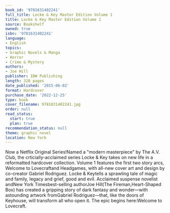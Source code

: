 ```yaml
---
book_id: '9781631402241'
full_title: Locke & Key Master Edition Volume 1
title: Locke & Key Master Edition Volume 1
source: Bookshelf
owned: true
isbn: '9781631402241'
language:
- English
topics:
- Graphic Novels & Manga
- Horror
- Crime & Mystery
authors:
- Joe Hill
publisher: IDW Publishing
length: 328 pages
date_published: '2015-06-02'
format: Hardcover
purchase_date: '2022-12-25'
type: book
cover_filename: 9781631402241.jpg
order: null
read_status:
  start: true
  plan: true
recommendation_status: null
theme: graphic novel
location: New York
---
```

Now a Netflix Original Series!Named a "modern masterpiece" by The A.V. Club, the crticially-acclaimed series Locke & Key takes on new life in a reformatted hardcover collection. Volume 1 features the first two story arcs, Welcome to Lovecraftand Headgames, with all-new cover art and design by co-creator Gabriel Rodriguez.
Locke & Keytells a sprawling tale of magic and family, legacy and grief, good and evil. Acclaimed suspense novelist andNew York Timesbest-selling authorJoe Hill(The Fireman,Heart-Shaped Box) has created a gripping story of dark fantasy and wonder—with astounding artwork fromGabriel Rodriguez—that, like the doors of Keyhouse, will transform all who open it. The epic begins here:Welcome to Lovecraft.

